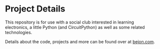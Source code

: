 # Project Details

This repository is for use with a social club interested in learning electronics, a little Python (and CircuitPython) as well as some related technologies.

Details about the code, projects and more can be found over at [bejon.com](bejon.com/projects/friendsinelectronics/).
